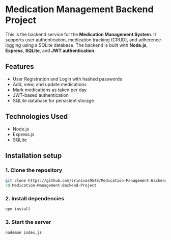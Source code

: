 # Medication Management Backend Project
This is the backend service for the **Medication Management System**. It supports user authentication, medication tracking (CRUD), and adherence logging using a SQLite database. The backend is built with **Node.js**, **Express**, **SQLite**, and **JWT authentication**.

## Features

-  User Registration and Login with hashed passwords
-  Add, view, and update medications
-  Mark medications as taken per day
-  JWT-based authentication
-  SQLite database for persistent storage

## Technologies Used

- Node.js
- Express.js
- SQLite

## Installation setup
### 1. Clone the repository
```sh
git clone https://github.com/srinivas9548/Medication-Management-Backend-Project.git
cd Medication-Management-Backend-Project
```

### 2. Install dependencies
```sh
npm install
```

### 3. Start the server
```sh
nodemon index.js
```